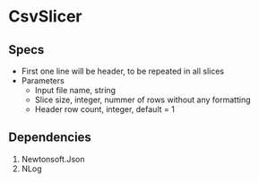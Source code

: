 # CsvSlicer

## Specs
- First one line will be header, to be repeated in all slices
- Parameters
  - Input file name, string
  - Slice size, integer, nummer of rows without any formatting
  - Header row count, integer, default = 1

## Dependencies
1. Newtonsoft.Json
2. NLog
